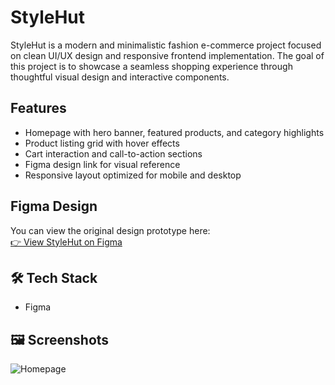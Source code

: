 # StyleHut

StyleHut is a modern and minimalistic fashion e-commerce project focused on clean UI/UX design and responsive frontend implementation. The goal of this project is to showcase a seamless shopping experience through thoughtful visual design and interactive components.

## Features
- Homepage with hero banner, featured products, and category highlights
- Product listing grid with hover effects
- Cart interaction and call-to-action sections
- Figma design link for visual reference
- Responsive layout optimized for mobile and desktop

## Figma Design
You can view the original design prototype here:  
[👉 View StyleHut on Figma](https://www.figma.com/design/zgoA4OkLoalVqnuqQ7S6em/StyleHut?node-id=0-1&t=GX9CF012w48BqNyA-1)

## 🛠️ Tech Stack
- Figma 

## 🖼️ Screenshots

![Homepage](https://github.com/user-attachments/assets/9a4be657-77b2-4a19-bdc7-80456c44413e)


